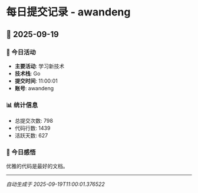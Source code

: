 # 每日提交记录 - awandeng

## 📅 2025-09-19

### 🎯 今日活动
- **主要活动**: 学习新技术
- **技术栈**: Go
- **提交时间**: 11:00:01
- **账号**: awandeng

### 📊 统计信息
- 总提交次数: 798
- 代码行数: 1439
- 活跃天数: 627

### 💭 今日感悟
优雅的代码是最好的文档。

---
*自动生成于 2025-09-19T11:00:01.376522*
